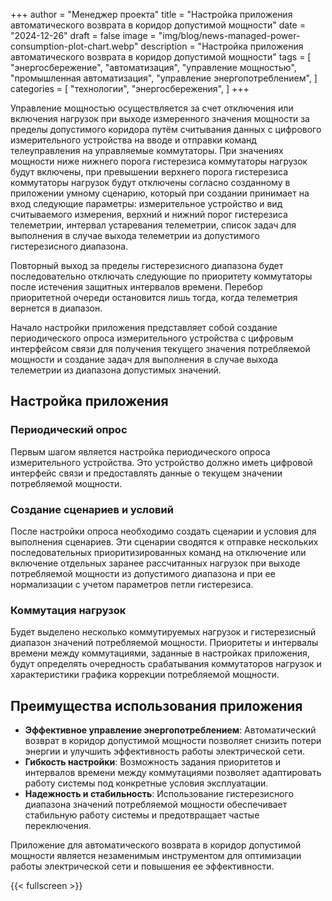 +++
author = "Менеджер проекта"
title = "Настройка приложения автоматического возврата в коридор допустимой мощности"
date = "2024-12-26"
draft = false
image = "img/blog/news-managed-power-consumption-plot-chart.webp"
description = "Настройка приложения автоматического возврата в коридор допустимой мощности"
tags = [
    "энергосбережение",
    "автоматизация",
    "управление мощностью",
    "промышленная автоматизация",
    "управление энергопотреблением",
]
categories = [
    "технологии",
    "энергосбережения",
]
+++

Управление мощностью осуществляется за счет отключения или включения нагрузок при выходе измеренного значения мощности за пределы допустимого коридора путём считывания данных с цифрового измерительного устройства на вводе и отправки команд телеуправления на управляемые коммутаторы. При значениях мощности ниже нижнего порога гистерезиса коммутаторы нагрузок будут включены, при превышении верхнего порога гистерезиса коммутаторы нагрузок будут отключены согласно созданному в приложении умному сценарию, который при создании принимает на вход следующие параметры: измерительное устройство и вид считываемого измерения, верхний и нижний порог гистерезиса телеметрии, интервал устаревания телеметрии, список задач для выполнения в случае выхода телеметрии из допустимого гистерезисного диапазона.

Повторный выход за пределы гистерезисного диапазона будет последовательно отключать следующие по приоритету коммутаторы после истечения защитных интервалов времени. Перебор приоритетной очереди остановится лишь тогда, когда телеметрия вернется в диапазон.

Начало настройки приложения представляет собой создание периодического опроса измерительного устройства с цифровым интерфейсом связи для получения текущего значения потребляемой мощности и создание задач для выполнения в случае выхода телеметрии из диапазона допустимых значений.

<!--more-->

## Настройка приложения

### Периодический опрос

Первым шагом является настройка периодического опроса измерительного устройства. Это устройство должно иметь цифровой интерфейс связи и предоставлять данные о текущем значении потребляемой мощности.

### Создание сценариев и условий

После настройки опроса необходимо создать сценарии и условия для выполнения сценариев. Эти сценарии сводятся к отправке нескольких последовательных приоритизированных команд на отключение или включение отдельных заранее рассчитанных нагрузок при выходе потребляемой мощности из допустимого диапазона и при ее нормализации с учетом параметров петли гистерезиса.

### Коммутация нагрузок

Будет выделено несколько коммутируемых нагрузок и гистерезисный диапазон значений потребляемой мощности. Приоритеты и интервалы времени между коммутациями, заданные в настройках приложения, будут определять очередность срабатывания коммутаторов нагрузок и характеристики графика коррекции потребляемой мощности.

## Преимущества использования приложения

- **Эффективное управление энергопотреблением**: Автоматический возврат в коридор допустимой мощности позволяет снизить потери энергии и улучшить эффективность работы электрической сети.
- **Гибкость настройки**: Возможность задания приоритетов и интервалов времени между коммутациями позволяет адаптировать работу системы под конкретные условия эксплуатации.
- **Надежность и стабильность**: Использование гистерезисного диапазона значений потребляемой мощности обеспечивает стабильную работу системы и предотвращает частые переключения.

Приложение для автоматического возврата в коридор допустимой мощности является незаменимым инструментом для оптимизации работы электрической сети и повышения ее эффективности.

{{< fullscreen >}}